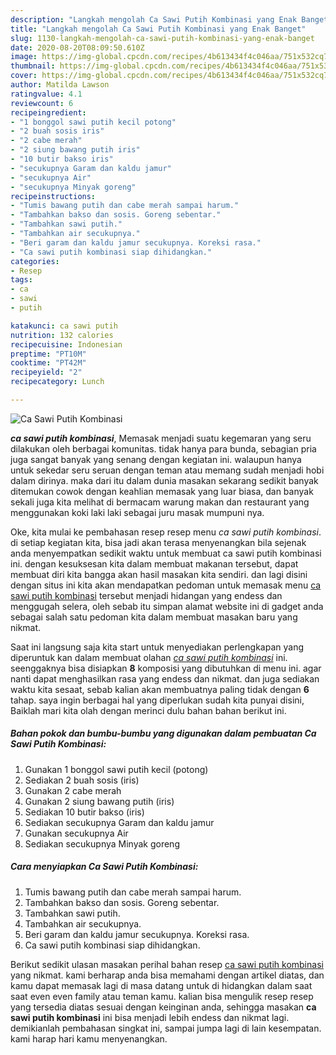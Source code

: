 ```yaml
---
description: "Langkah mengolah Ca Sawi Putih Kombinasi yang Enak Banget"
title: "Langkah mengolah Ca Sawi Putih Kombinasi yang Enak Banget"
slug: 1130-langkah-mengolah-ca-sawi-putih-kombinasi-yang-enak-banget
date: 2020-08-20T08:09:50.610Z
image: https://img-global.cpcdn.com/recipes/4b613434f4c046aa/751x532cq70/ca-sawi-putih-kombinasi-foto-resep-utama.jpg
thumbnail: https://img-global.cpcdn.com/recipes/4b613434f4c046aa/751x532cq70/ca-sawi-putih-kombinasi-foto-resep-utama.jpg
cover: https://img-global.cpcdn.com/recipes/4b613434f4c046aa/751x532cq70/ca-sawi-putih-kombinasi-foto-resep-utama.jpg
author: Matilda Lawson
ratingvalue: 4.1
reviewcount: 6
recipeingredient:
- "1 bonggol sawi putih kecil potong"
- "2 buah sosis iris"
- "2 cabe merah"
- "2 siung bawang putih iris"
- "10 butir bakso iris"
- "secukupnya Garam dan kaldu jamur"
- "secukupnya Air"
- "secukupnya Minyak goreng"
recipeinstructions:
- "Tumis bawang putih dan cabe merah sampai harum."
- "Tambahkan bakso dan sosis. Goreng sebentar."
- "Tambahkan sawi putih."
- "Tambahkan air secukupnya."
- "Beri garam dan kaldu jamur secukupnya. Koreksi rasa."
- "Ca sawi putih kombinasi siap dihidangkan."
categories:
- Resep
tags:
- ca
- sawi
- putih

katakunci: ca sawi putih 
nutrition: 132 calories
recipecuisine: Indonesian
preptime: "PT10M"
cooktime: "PT42M"
recipeyield: "2"
recipecategory: Lunch

---
```



![Ca Sawi Putih Kombinasi](https://img-global.cpcdn.com/recipes/4b613434f4c046aa/751x532cq70/ca-sawi-putih-kombinasi-foto-resep-utama.jpg)

<b><i>ca sawi putih kombinasi</i></b>, Memasak menjadi suatu kegemaran yang seru dilakukan oleh berbagai komunitas. tidak hanya para bunda, sebagian pria juga sangat banyak yang senang dengan kegiatan ini. walaupun hanya untuk sekedar seru seruan dengan teman atau memang sudah menjadi hobi dalam dirinya. maka dari itu dalam dunia masakan sekarang sedikit banyak ditemukan cowok dengan keahlian memasak yang luar biasa, dan banyak sekali juga kita melihat di bermacam warung makan dan restaurant yang menggunakan koki laki laki sebagai juru masak mumpuni nya.

Oke, kita mulai ke pembahasan resep resep menu <i>ca sawi putih kombinasi</i>. di setiap kegiatan kita, bisa jadi akan terasa menyenangkan bila sejenak anda menyempatkan sedikit waktu untuk membuat ca sawi putih kombinasi ini. dengan kesuksesan kita dalam membuat makanan tersebut, dapat membuat diri kita bangga akan hasil masakan kita sendiri. dan lagi disini dengan situs ini kita akan mendapatkan pedoman untuk memasak menu <u>ca sawi putih kombinasi</u> tersebut menjadi hidangan yang endess dan menggugah selera, oleh sebab itu simpan alamat website ini di gadget anda sebagai salah satu pedoman kita dalam membuat masakan baru yang nikmat.




Saat ini langsung saja kita start untuk menyediakan perlengkapan yang diperuntuk kan dalam membuat olahan <u><i>ca sawi putih kombinasi</i></u> ini. seenggaknya bisa disiapkan <b>8</b> komposisi yang dibutuhkan di menu ini. agar nanti dapat menghasilkan rasa yang endess dan nikmat. dan juga sediakan waktu kita sesaat, sebab kalian akan membuatnya paling tidak dengan <b>6</b> tahap. saya ingin berbagai hal yang diperlukan sudah kita punyai disini, Baiklah mari kita olah dengan merinci dulu bahan bahan berikut ini.

<!--inarticleads1-->

##### Bahan pokok dan bumbu-bumbu yang digunakan dalam pembuatan Ca Sawi Putih Kombinasi:

1. Gunakan 1 bonggol sawi putih kecil (potong)
1. Sediakan 2 buah sosis (iris)
1. Gunakan 2 cabe merah
1. Gunakan 2 siung bawang putih (iris)
1. Sediakan 10 butir bakso (iris)
1. Sediakan secukupnya Garam dan kaldu jamur
1. Gunakan secukupnya Air
1. Sediakan secukupnya Minyak goreng




<!--inarticleads2-->

##### Cara menyiapkan Ca Sawi Putih Kombinasi:

1. Tumis bawang putih dan cabe merah sampai harum.
1. Tambahkan bakso dan sosis. Goreng sebentar.
1. Tambahkan sawi putih.
1. Tambahkan air secukupnya.
1. Beri garam dan kaldu jamur secukupnya. Koreksi rasa.
1. Ca sawi putih kombinasi siap dihidangkan.




Berikut sedikit ulasan masakan perihal bahan resep <u>ca sawi putih kombinasi</u> yang nikmat. kami berharap anda bisa memahami dengan artikel diatas, dan kamu dapat memasak lagi di masa datang untuk di hidangkan dalam saat saat even even family atau teman kamu. kalian bisa mengulik resep resep yang tersedia diatas sesuai dengan keinginan anda, sehingga masakan <b>ca sawi putih kombinasi</b> ini bisa menjadi lebih endess dan nikmat lagi. demikianlah pembahasan singkat ini, sampai jumpa lagi di lain kesempatan. kami harap hari kamu menyenangkan.
